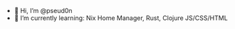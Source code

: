 - 👋 Hi, I’m @pseud0n
- 🌱 I’m currently learning: Nix Home Manager, Rust, Clojure JS/CSS/HTML

<!---
pseud0n/pseud0n is a ✨ special ✨ repository because its `README.md` (this file) appears on your GitHub profile.
You can click the Preview link to take a look at your changes.
--->
